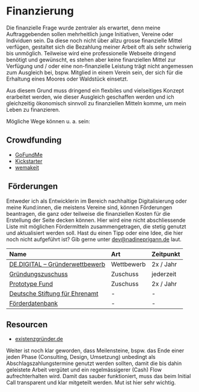 # Finanzierung

Die finanzielle Frage wurde zentraler als erwartet, denn meine Auftraggebenden sollen mehrheitlich junge Initiativen, Vereine oder Individuen sein. Da diese noch nicht über allzu grosse finanzielle Mittel verfügen, gestaltet sich die Bezahlung meiner Arbeit oft als sehr schwierig bis unmöglich. Teilweise wird eine professionelle Webseite dringend benötigt und gewünscht, es stehen aber keine finanziellen Mittel zur Verfügung und  / oder eine non-finanzielle Leistung trägt nicht angemessen zum Ausgleich bei, bspw. Mitglied in einem Verein sein, der sich für die Erhaltung eines Moores oder Waldstück einsetzt.

Aus diesem Grund muss dringend ein flexbiles und vielseitiges Konzept erarbeitet werden, wie dieser Ausgleich geschaffen werden und ich gleichzeitig ökonomisch sinnvoll zu finanziellen Mitteln komme, um mein Leben zu finanzieren.

Mögliche Wege können u. a. sein:

## Crowdfunding

- [GoFundMe](https://www.gofundme.com/)
- [Kickstarter](https://www.kickstarter.com/)
- [wemakeit](https://wemakeit.com/)

##  Förderungen

Entweder ich als Entwicklerin im Bereich nachhaltige Digitalisierung oder meine Kund:innen, die meistens Vereine sind, können Förderungen beantragen, die ganz oder teilweise die finanziellen Kosten für die Erstellung der Seite decken können. Hier wird eine nicht abschliessende Liste mit möglichen Fördermitteln zusammengetragen, die stetig genutzt und aktualisiert werden soll. Hast du einen Tipp oder eine Idee, die hier noch nicht aufgeführt ist? Gib gerne unter [dev@nadineprigann.de](mail.to:dev@nadineprigann.de) laut.

| Name | Art | Zeitpunkt |
| :- | :- | :- |
| [DE.DIGITAL – Gründerwettbewerb](https://www.de.digital/DIGITAL/Navigation/DE/Gruenderwettbewerb/gruenderwettbewerb.html) | Wettbewerb | 2x / Jahr |
| [Gründungszuschuss](https://www.arbeitsagentur.de/arbeitslos-arbeit-finden/arbeitslosengeld/gruendungszuschuss-beantragen) | Zuschuss | jederzeit |
| [Prototype Fund](https://prototypefund.de/) | Zuschuss | 2x / Jahr |
| [Deutsche Stiftung für Ehrenamt](https://foerderdatenbank.d-s-e-e.de/) | - | - |
| [Förderdatenbank](https://www.foerderdatenbank.de/FDB/DE/Home/home.html) | - | - |

## Resourcen

- [existenzgründer.de](https://www.existenzgruender.de/DE/Gruendung-vorbereiten/Gruendung-im-Ueberblick/inhalt.html)

Weiter ist noch klar geworden, dass Meilensteine, bspw. das Ende einer jeden Phase (Consulting, Design, Umsetzung) unbedingt als Abschlagszahlungstermine genutzt werden sollten, damit die bis dahin geleistete Arbeit vergütet und ein regelmässigerer (Cash) Flow aufrechterhalten wird. Damit das sauber funktioniert, muss das beim Initial Call transparent und klar mitgeteilt werden. Mut ist hier sehr wichtig.
